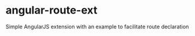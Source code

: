 angular-route-ext
=================

Simple AngularJS extension with an example to facilitate route declaration
